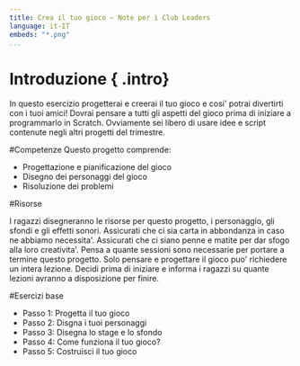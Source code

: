 ```yaml
---
title: Crea il tuo gioco — Note per i Club Leaders           
language: it-IT
embeds: "*.png"
...
```



# Introduzione { .intro}

In questo esercizio progetterai e creerai il tuo gioco e cosi' potrai divertirti con i tuoi amici! Dovrai pensare a tutti gli aspetti del gioco prima di iniziare a programmarlo in Scratch. Ovviamente sei libero di usare idee e script contenute negli altri progetti del trimestre.


#Competenze
Questo progetto comprende:

* Progettazione e pianificazione del gioco
* Disegno dei personaggi del gioco
* Risoluzione dei problemi

#Risorse

I ragazzi disegneranno le risorse per questo progetto, i personaggio, gli sfondi e gli effetti sonori. Assicurati che ci sia carta in abbondanza in caso ne abbiamo necessita'. Assicurati che ci siano penne e matite per dar sfogo alla loro creativita'. Pensa a quante sessioni sono necessarie per portare a termine questo progetto. Solo pensare e progettare il gioco puo' richiedere un intera lezione. Decidi prima di iniziare e informa i ragazzi su quante lezioni avranno a disposizione per finire.


#Esercizi base

* Passo 1: Progetta il tuo gioco
* Passo 2: Disgna i tuoi personaggi 
* Passo 3: Disegna lo stage e lo sfondo 
* Passo 4: Come funziona il tuo gioco? 
* Passo 5: Costruisci il tuo gioco 


